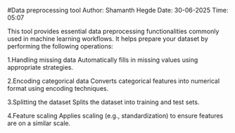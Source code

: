 #Data preprocessing tool
Author: Shamanth Hegde
Date: 30-06-2025
Time: 05:07

This tool provides essential data preprocessing functionalities commonly used in machine learning workflows.
It helps prepare your dataset by performing the following operations:

1.Handling missing data
  Automatically fills in missing values using appropriate strategies.

2.Encoding categorical data
  Converts categorical features into numerical format using encoding techniques.

3.Splitting the dataset
  Splits the dataset into training and test sets.

4.Feature scaling
  Applies scaling (e.g., standardization) to ensure features are on a similar scale.
